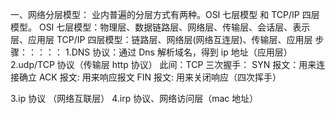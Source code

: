 一、网络分层模型：
业内普遍的分层方式有两种。OSI 七层模型 和 TCP/IP 四层模型。
OSI 七层模型：物理层、数据链路层、网络层、传输层、会话层、表示层、应用层
TCP/IP 四层模型：链路层、网络层(网络互连层)、传输层、应用层
步骤：：：：：
1.DNS 协议：通过 Dns 解析域名，得到 ip 地址（应用层） 2.udp/TCP 协议（传输层 http 协议）
此间：TCP 三次握手：
SYN 报文：用来连接确立
ACK 报文: 用来响应报文
FIN 报文: 用来关闭响应（四次挥手）

3.ip 协议 （网络互联层）
4.irp 协议、网络访问层（mac 地址）
